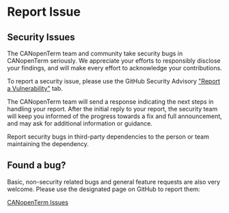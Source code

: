 # Report Issue

## Security Issues

The CANopenTerm team and community take security bugs in CANopenTerm seriously.
We appreciate your efforts to responsibly disclose your findings, and will
make every effort to acknowledge your contributions.

To report a security issue, please use the GitHub Security Advisory
["Report a Vulnerability"](https://github.com/CANopenTerm/CANopenTerm/security/advisories/new)
tab.

The CANopenTerm team will send a response indicating the next steps in handling
your report.  After the initial reply to your report, the security team will keep
you informed of the progress towards a fix and full announcement, and may ask for
additional information or guidance.

Report security bugs in third-party dependencies to the person or team maintaining
the dependency.

## Found a bug?

Basic, non-security related bugs and general feature requests are also very welcome.
Please use the designated page on GitHub to report them:

[CANopenTerm Issues](https://github.com/CANopenTerm/CANopenTerm/issues)
